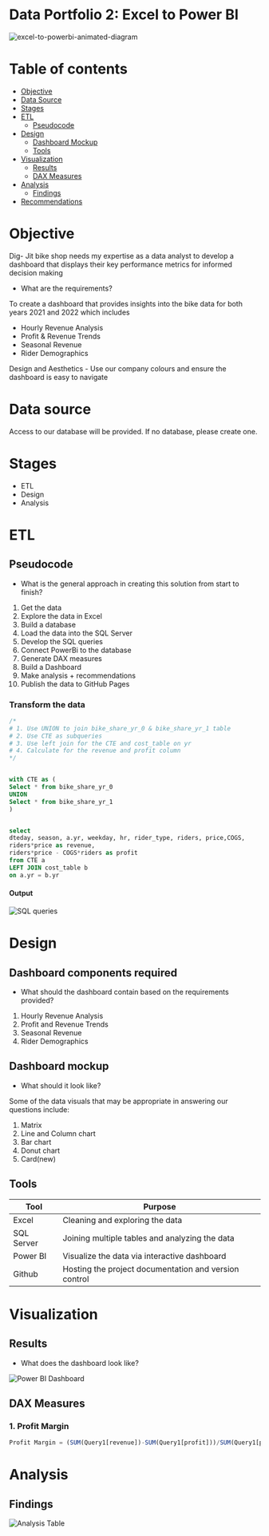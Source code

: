 # Data Portfolio 2: Excel to Power BI 


![excel-to-powerbi-animated-diagram](assets/images/kaggle_to_powerbi.gif)




# Table of contents 

- [Objective](#objective)
- [Data Source](#data-source)
- [Stages](#stages)
- [ETL](#etl)
  - [Pseudocode](#pseudocode)
- [Design](#design)
  - [Dashboard Mockup](#dashboard-mockup)
  - [Tools](#tools)
- [Visualization](#visualization)
  - [Results](#results)
  - [DAX Measures](#dax-measures)
- [Analysis](#analysis)
  - [Findings](#findings)
- [Recommendations](#recommendations) 



# Objective

  Dig- Jit bike shop needs my expertise as a data analyst to develop a dashboard that displays their key performance metrics for informed decision making


  - What are the requirements?

To create a dashboard that provides insights into the bike data for both years 2021 and 2022 which includes
  -  Hourly Revenue Analysis
  -  Profit & Revenue Trends
  -  Seasonal Revenue
  -  Rider Demographics

Design and Aesthetics - Use our company colours and ensure the dashboard is easy to navigate



# Data source

Access to our database will be provided. If no database, please create one.


# Stages

  - ETL
  - Design
  - Analysis

# ETL

## Pseudocode

  - What is the general approach in creating this solution from start to finish? 

  1. Get the data
  2. Explore the data in Excel
  3. Build a database
  4. Load the data into the SQL Server
  5. Develop the SQL queries
  6. Connect PowerBi to the database
  7. Generate DAX measures
  8. Build a Dashboard
  9. Make analysis + recommendations
  10. Publish the data to GitHub Pages




### Transform the data


```sql
/*
# 1. Use UNION to join bike_share_yr_0 & bike_share_yr_1 table
# 2. Use CTE as subqueries
# 3. Use left join for the CTE and cost_table on yr
# 4. Calculate for the revenue and profit column
*/


with CTE as (
Select * from bike_share_yr_0
UNION
Select * from bike_share_yr_1
)


select 
dteday, season, a.yr, weekday, hr, rider_type, riders, price,COGS,
riders*price as revenue,
riders*price - COGS*riders as profit
from CTE a
LEFT JOIN cost_table b
on a.yr = b.yr
```

#### Output

![SQL queries](assets/images/sql_queries.PNG)



# Design

## Dashboard components required
  - What should the dashboard contain based on the requirements provided?

  1. Hourly Revenue Analysis
  2. Profit and Revenue Trends
  3. Seasonal Revenue
  4. Rider Demographics


## Dashboard mockup

  - What should it look like?

Some of the data visuals that may be appropriate in answering our questions include:

1. Matrix
2. Line and Column chart
3. Bar chart
4. Donut chart
5. Card(new)






## Tools


| Tool | Purpose |
| --- | --- |
| Excel | Cleaning and exploring the data |
| SQL Server | Joining multiple tables and analyzing the data |
| Power BI | Visualize the data via interactive dashboard |
| Github | Hosting the project documentation and version control |


# Visualization


## Results

  - What does the dashboard look like?

![Power BI Dashboard](assets/images/Bike_data_dashboard.PNG)


## DAX Measures

### 1. Profit Margin
```sql
Profit Margin = (SUM(Query1[revenue])-SUM(Query1[profit]))/SUM(Query1[profit])
```


# Analysis

## Findings

![Analysis Table](assets/images/analysis_table.PNG)














